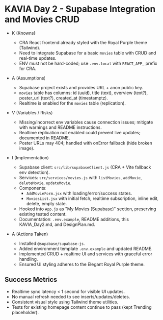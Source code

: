 # KAVIA Day 2 - Supabase Integration and Movies CRUD

- K (Knowns)
  - CRA React frontend already styled with the Royal Purple theme (Tailwind).
  - Need to integrate Supabase for a basic `movies` table with CRUD and real-time updates.
  - ENV must not be hard-coded; use `.env.local` with `REACT_APP_` prefix for CRA.

- A (Assumptions)
  - Supabase project exists and provides URL + anon public key.
  - `movies` table has columns: id (uuid), title (text), overview (text?), poster_url (text?), created_at (timestamptz).
  - Realtime is enabled for the `movies` table (replication).

- V (Variables / Risks)
  - Missing/incorrect env variables cause connection issues; mitigate with warnings and README instructions.
  - Realtime replication not enabled could prevent live updates; documented in README.
  - Poster URLs may 404; handled with onError fallback (hide broken image).

- I (Implementation)
  - Supabase client: `src/lib/supabaseClient.js` (CRA + Vite fallback env detection).
  - Services: `src/services/movies.js` with `listMovies`, `addMovie`, `deleteMovie`, `updateMovie`.
  - Components:
    - `AddMovieForm.jsx` with loading/error/success states.
    - `MoviesList.jsx` with initial fetch, realtime subscription, inline edit, delete, empty state.
  - Hooked into `App.js` as "My Movies (Supabase)" section, preserving existing tested content.
  - Documentation: `.env.example`, README additions, this KAVIA_Day2.md, and DesignPlan.md.

- A (Actions Taken)
  - Installed `@supabase/supabase-js`.
  - Added environment template `.env.example` and updated README.
  - Implemented CRUD + realtime UI and services with graceful error handling.
  - Ensured UI styling adheres to the Elegant Royal Purple theme.
  
## Success Metrics
- Realtime sync latency < 1 second for visible UI updates.
- No manual refresh needed to see inserts/updates/deletes.
- Consistent visual style using Tailwind theme utilities.
- Tests for existing homepage content continue to pass (kept Trending placeholder).
